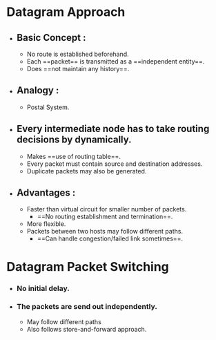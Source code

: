 # Datagram Approach

- ## Basic Concept :
	- No route is established beforehand.
	- Each ==packet== is transmitted as a ==independent entity==.
	- Does ==not maintain any history==.
- ## Analogy :
	- Postal System.
- ## Every intermediate node has to take routing decisions by dynamically.
	- Makes ==use of routing table==.
	- Every packet must contain source and destination addresses.
	- Duplicate packets may also be generated.

- ## Advantages :
	- Faster than virtual circuit for smaller number of packets.
		- ==No routing establishment and termination==.
	- More flexible.
	- Packets between two hosts may follow different paths.
		- ==Can handle congestion/failed link sometimes==.

# Datagram Packet Switching
- ### No initial delay.
- ### The packets are send out independently.
	- May follow different paths
	- Also follows store-and-forward approach.
